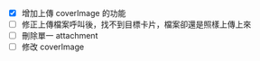  - [x] 增加上傳 coverImage 的功能
 - [ ] 修正上傳檔案呼叫後，找不到目標卡片，檔案卻還是照樣上傳上來
 - [ ] 刪除單一 attachment
 - [ ] 修改 coverImage
